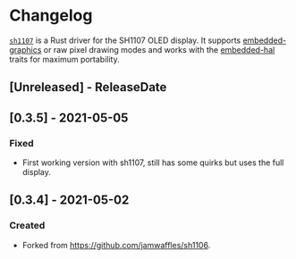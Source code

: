 # Changelog

[`sh1107`](https://crates.io/crates/sh1107) is a Rust driver for the SH1107 OLED display. It supports
[embedded-graphics](https://crates.io/crates/embedded-graphics) or raw pixel drawing modes and works
with the [embedded-hal](crates.io/crates/embedded-hal) traits for maximum portability.

<!-- next-header -->

## [Unreleased] - ReleaseDate

## [0.3.5] - 2021-05-05

### Fixed

- First working version with sh1107, still has some quirks but uses the full display.

## [0.3.4] - 2021-05-02

### Created

- Forked from https://github.com/jamwaffles/sh1106.
